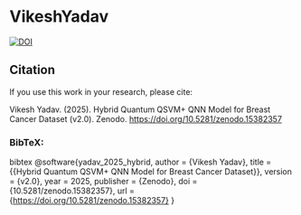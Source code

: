 # VikeshYadav


[![DOI](https://zenodo.org/badge/DOI/10.5281/zenodo.15382357.svg)](https://doi.org/10.5281/zenodo.15382357)

##  Citation

If you use this work in your research, please cite:

Vikesh Yadav. (2025). Hybrid Quantum QSVM+ QNN Model for Breast Cancer Dataset (v2.0). Zenodo. https://doi.org/10.5281/zenodo.15382357

### BibTeX:

bibtex
@software{yadav_2025_hybrid,
  author       = {Vikesh Yadav},
  title        = {{Hybrid Quantum QSVM+ QNN Model for Breast Cancer Dataset}},
  version      = {v2.0},
  year         = 2025,
  publisher    = {Zenodo},
  doi          = {10.5281/zenodo.15382357},
  url          = {https://doi.org/10.5281/zenodo.15382357}
}
